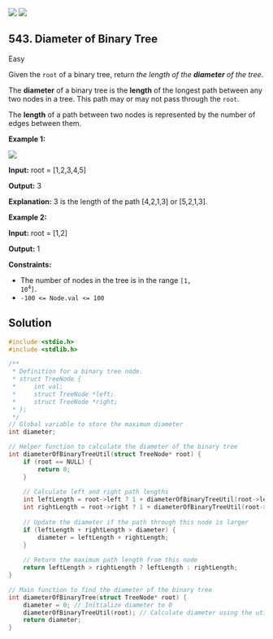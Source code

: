 [![](https://img.shields.io/github/stars/LeetCode-in-C/LeetCode-in-C?label=Stars&style=flat-square)](https://github.com/LeetCode-in-C/LeetCode-in-C)
[![](https://img.shields.io/github/forks/LeetCode-in-C/LeetCode-in-C?label=Fork%20me%20on%20GitHub%20&style=flat-square)](https://github.com/LeetCode-in-C/LeetCode-in-C/fork)

## 543\. Diameter of Binary Tree

Easy

Given the `root` of a binary tree, return _the length of the **diameter** of the tree_.

The **diameter** of a binary tree is the **length** of the longest path between any two nodes in a tree. This path may or may not pass through the `root`.

The **length** of a path between two nodes is represented by the number of edges between them.

**Example 1:**

![](https://assets.leetcode.com/uploads/2021/03/06/diamtree.jpg)

**Input:** root = [1,2,3,4,5]

**Output:** 3

**Explanation:** 3 is the length of the path [4,2,1,3] or [5,2,1,3].

**Example 2:**

**Input:** root = [1,2]

**Output:** 1

**Constraints:**

*   The number of nodes in the tree is in the range <code>[1, 10<sup>4</sup>]</code>.
*   `-100 <= Node.val <= 100`

## Solution

```c
#include <stdio.h>
#include <stdlib.h>

/**
 * Definition for a binary tree node.
 * struct TreeNode {
 *     int val;
 *     struct TreeNode *left;
 *     struct TreeNode *right;
 * };
 */
// Global variable to store the maximum diameter
int diameter;

// Helper function to calculate the diameter of the binary tree
int diameterOfBinaryTreeUtil(struct TreeNode* root) {
    if (root == NULL) {
        return 0;
    }
    
    // Calculate left and right path lengths
    int leftLength = root->left ? 1 + diameterOfBinaryTreeUtil(root->left) : 0;
    int rightLength = root->right ? 1 + diameterOfBinaryTreeUtil(root->right) : 0;
    
    // Update the diameter if the path through this node is larger
    if (leftLength + rightLength > diameter) {
        diameter = leftLength + rightLength;
    }
    
    // Return the maximum path length from this node
    return leftLength > rightLength ? leftLength : rightLength;
}

// Main function to find the diameter of the binary tree
int diameterOfBinaryTree(struct TreeNode* root) {
    diameter = 0; // Initialize diameter to 0
    diameterOfBinaryTreeUtil(root); // Calculate diameter using the utility function
    return diameter;
}
```